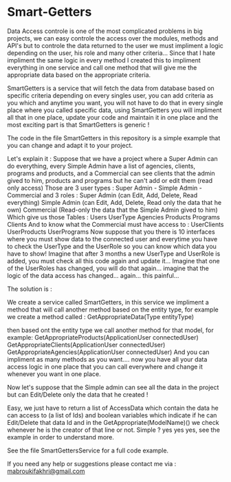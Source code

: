 # Smart-Getters
Data Access controle is one of the most complicated problems in big projects, we can easy controle the access over the modules, methods and API's but to controle the data returned to the user we must impliment a logic depending on the user, his role and many other criteria... Since that I hate impliment the same logic in every method I created this to impliment everything in one service and call one method that will give me the appropriate data based on the appropriate criteria.

SmartGetters is a service that will fetch the data from database based on specific criteria depending on every singles user, you can add criteria as you which and anytime you want, you will not have to do that in every single place where you called specific data, using SmartGetters you will impliment all that in one place, update your code and maintain it in one place and the most exciting part is that SmartGetters is generic !

The code in the file SmartGetters in this repository is a simple example that you can change and adapt it to your project.

Let's explain it :
Suppose that we have a project where a Super Admin can do everything, every Simple Admin have a list of agencies, clients, programs and products, and a Commercial can see clients that the admin gived to him, products and programs but he can't add or edit them (read only access)
Those are 3 user types : Super Admin - Simple Admin - Commercial 
and 3 roles : 
  Super Admin (can Edit, Add, Delete, Read everything)
  Simple Admin (can Edit, Add, Delete, Read only the data that he own)
  Commercial (Read-only the data that the Simple Admin gived to him)
Which give us those Tables :
  Users
  UserType
  Agencies
  Products
  Programs
  Clients
And to know what the Commercial must have access to :
  UserClients
  UserProducts
  UserPrograms
Now suppose that you there is 10 interfaces where you must show data to the connected user and everytime you have to check the UserType and the UserRole so you can know which data you have to show! Imagine that after 3 months a new UserType and UserRole is added, you must check all this code again and update it... Imagine that one of the UserRoles has changed, you will do that again... imagine that the logic of the data access has changed... again... this painful...

The solution is :

We create a service called SmartGetters, in this service we impliment a method that will call another method based on the entity type, for example we create a method called : GetAppropriateData(Type entityType)

then based ont the entity type we call another method for that model, for example:
  GetAppropriateProducts(ApplicationUser connectedUser)
  GetAppropriateClients(ApplicationUser connectedUser)
  GetAppropriateAgencies(ApplicationUser connectedUser)
And you can impliment as many methods as you want.... now you have all your data access logic in one place that you can call everywhere and change it whenever you want in one place.

Now let's suppose that the Simple admin can see all the data in the project but can Edit/Delete only the data that he created !

Easy, we just have to return a list of AccessData which contain the data he can access to (a list of Ids) and boolean variables which indicate if he can Edit/Delete that data Id and in the GetAppropriate(ModelName)() we check whenever he is the creator of that line or not. Simple ? yes yes yes, see the example in order to understand more.

See the file SmartGettersService for a full code example.

If you need any help or suggestions please contact me via : mabroukifakhri@gmail.com
